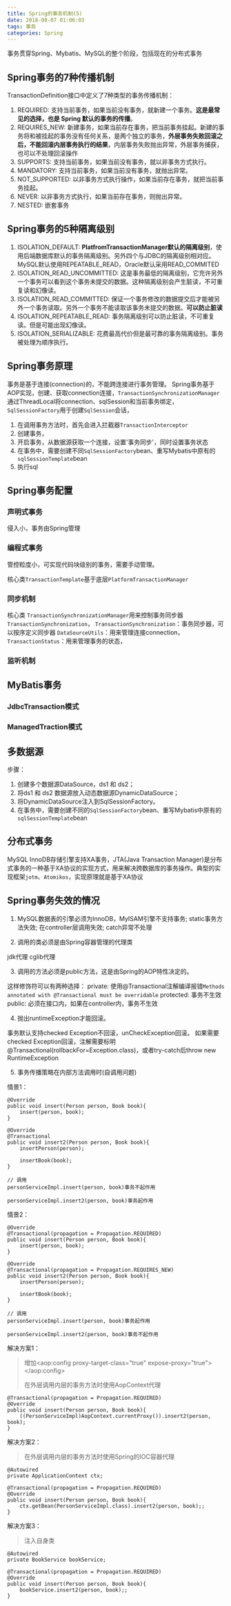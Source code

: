 ```yaml
---
title: Spring的事务机制(5)
date: 2018-08-07 01:06:03
tags: 事务
categories: Spring
---
```

事务贯穿Spring、Mybatis、MySQL的整个阶段，包括现在的分布式事务

<!--more -->
## Spring事务的7种传播机制 ##

TransactionDefinition接口中定义了7种类型的事务传播机制：
1. REQUIRED: 支持当前事务，如果当前没有事务，就新建一个事务。**这是最常见的选择，也是 Spring 默认的事务的传播**。
2. REQUIRES_NEW: 新建事务，如果当前存在事务，把当前事务挂起。新建的事务将和被挂起的事务没有任何关系，是两个独立的事务，**外层事务失败回滚之后，不能回滚内层事务执行的结果**，内层事务失败抛出异常，外层事务捕获，也可以不处理回滚操作
3. SUPPORTS: 支持当前事务，如果当前没有事务，就以非事务方式执行。
4. MANDATORY: 支持当前事务，如果当前没有事务，就抛出异常。
5. NOT_SUPPORTED: 以非事务方式执行操作，如果当前存在事务，就把当前事务挂起。
6. NEVER: 以非事务方式执行，如果当前存在事务，则抛出异常。
7. NESTED: 嵌套事务

## Spring事务的5种隔离级别 ##

1. ISOLATION_DEFAULT: **PlatfromTransactionManager默认的隔离级别**，使用后端数据库默认的事务隔离级别。另外四个与JDBC的隔离级别相对应。MySQL默认使用REPEATABLE_READ，Oracle默认采用READ_COMMITED
2. ISOLATION_READ_UNCOMMITTED: 这是事务最低的隔离级别，它充许另外一个事务可以看到这个事务未提交的数据。这种隔离级别会产生脏读，不可重复读和幻像读。
3. ISOLATION_READ_COMMITTED: 保证一个事务修改的数据提交后才能被另外一个事务读取。另外一个事务不能读取该事务未提交的数据。**可以防止脏读**
4. ISOLATION_REPEATABLE_READ: 事务隔离级别可以防止脏读，不可重复读。但是可能出现幻像读。
5. ISOLATION_SERIALIZABLE: 花费最高代价但是最可靠的事务隔离级别。事务被处理为顺序执行。

## Spring事务原理
事务是基于连接(connection)的，不能跨连接进行事务管理。
Spring事务基于AOP实现，创建、获取connection连接，`TransactionSynchronizationManager`通过ThreadLocal将connection、sqlSession和当前事务绑定，`SqlSessionFactory`用于创建`SqlSession`会话，
1. 在调用事务方法时，首先会进入拦截器`TransactionInterceptor`
2. 创建事务，
3. 开启事务，从数据源获取一个连接，设置'事务同步'，同时设置事务状态
4. 在事务中，需要创建不同`SqlSessionFactory`bean、重写Mybatis中原有的`sqlSessionTemplate`bean
5. 执行sql

## Spring事务配置
### 声明式事务
侵入小，事务由Spring管理

### 编程式事务
管控粒度小，可实现代码块级别的事务，需要手动管理。

核心类`TransactionTemplate`基于底层`PlatformTransactionManager`

### 同步机制
核心类
`TransactionSynchronizationManager`用来控制事务同步器`TransactionSynchronization`，
`TransactionSynchronization`：事务同步器，可以按序定义同步器
`DataSourceUtils`：用来管理连接connection，
`TransactionStatus`：用来管理事务的状态，

### 监听机制


## MyBatis事务

### JdbcTransaction模式

### ManagedTraction模式

## 多数据源
步骤：
1. 创建多个数据源DataSource，ds1 和 ds2；
2. 将ds1 和 ds2 数据源放入动态数据源DynamicDataSource；
3. 将DynamicDataSource注入到SqlSessionFactory。
4. 在事务中，需要创建不同的`SqlSessionFactory`bean、重写Mybatis中原有的`sqlSessionTemplate`bean

## 分布式事务
MySQL InnoDB存储引擎支持XA事务，JTA(Java Transaction Manager)是分布式事务的一种基于XA协议的实现方式，用来解决跨数据库的事务操作。典型的实现框架`jotm`、`Atomikos`，实现原理就是基于XA协议

## Spring事务失效的情况 ##

1. MySQL数据表的引擎必须为InnoDB，MyISAM引擎不支持事务; static事务方法失效; 在controller层调用失效; catch异常不处理

2. 调用的类必须是由Spring容器管理的代理类

jdk代理
cglib代理

3. 调用的方法必须是public方法，这是由Spring的AOP特性决定的。

这样修饰符可以有两种选择：
private: 使用@Transactional注解编译报错`Methods annotated with @Transactional must be overridable`
protected: 事务不生效
public: 必须在接口内，如果在controller内，事务不生效

4. 抛出runtimeException才能回滚。

事务默认支持checked Exception不回滚，unCheckException回滚。
如果需要checked Exception回滚，注解需要标明@Transactional(rollbackFor=Exception.class)，或者try-catch后throw new RuntimeException

5. 事务传播策略在内部方法调用时(自调用问题)

情景1：

	@Override
	public void insert(Person person, Book book){
        insert(person, book);
    }

	@Override
    @Transactional
    public void insert2(Person person, Book book){
        insertPerson(person);

        insertBook(book);
    }
	
	// 调用
	personServiceImpl.insert(person, book)事务不起作用

	personServiceImpl.insert2(person, book)事务起作用

情景2：

	@Override
    @Transactional(propagation = Propagation.REQUIRED)
	public void insert(Person person, Book book){
        insert(person, book);
    }

	@Override
    @Transactional(propagation = Propagation.REQUIRES_NEW)
    public void insert2(Person person, Book book){
        insertPerson(person);

        insertBook(book);
    }
	
	// 调用
	personServiceImpl.insert(person, book)事务起作用

	personServiceImpl.insert2(person, book)事务不起作用

解决方案1：

> 增加<aop:config proxy-target-class="true" expose-proxy="true"></aop:config>
> 
> 在外层调用内层的事务方法时使用AopContext代理 
  
	@Transactional(propagation = Propagation.REQUIRED)
    @Override
	public void insert(Person person, Book book){
        ((PersonServiceImpl)AopContext.currentProxy()).insert2(person, book);
    }

解决方案2：

> 在外层调用内层的事务方法时使用Spring的IOC容器代理 
  	
	@Autowired
    private ApplicationContext ctx;

	@Transactional(propagation = Propagation.REQUIRED)
    @Override
	public void insert(Person person, Book book){
        ctx.getBean(PersonServiceImpl.class).insert2(person, book);;
    }

解决方案3：

> 注入自身类
  	
	@Autowired
    private BookService bookService;

	@Transactional(propagation = Propagation.REQUIRED)
    @Override
	public void insert(Person person, Book book){
        bookService.insert2(person, book);;
    }